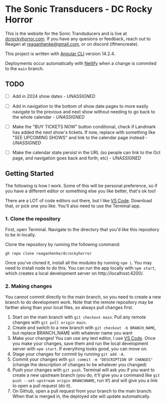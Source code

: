 # The Sonic Transducers - DC Rocky Horror

This is the website for the Sonic Trandsducers and is live at [dcrockyhorror.com](https://dcrockyhorror.com/). If you have any quesions or feedback, reach out to Reagan at reaganhenke@gmail.com, or on discord (ifthencreate).

This project is written with [Angular CLI](https://github.com/angular/angular-cli) version 14.2.4.

Deployments occur automatically with [Netlify](https://www.netlify.com/) when a change is commited to the `main` branch. 

## TODO

- [ ] Add in 2024 show dates - _UNASSIGNED_
- [ ] Add in navigation to the bottom of show date pages to more easily navigate to the previous and next show without needing to go back to the whole calendar - _UNASSIGNED_
- [ ] Make the "BUY TICKETS NOW" button conditional, check if Landmark has added the next show's tickets. If now, replace with something like "SEE UPCOMING SHOWS" and link to the calendar page instead - _UNASSIGNED_
- [ ] Make the calendar state persist in the URL (so people can link to the Oct page, and navigation goes back and forth, etc) - _UNASSIGNED_


## Getting Started

The following is how I work. Some of this will be personal preference, so if you have a different editor or something else you like better, that's ok too!

There are a LOT of code editors out there, but I like [VS Code](https://code.visualstudio.com/). Download that, or pick one you like. You'll also need to use the Terminal app.

### 1. Clone the repository

First, open Terminal. Navigate to the directory that you'd like this repository to be in locally.

Clone the repository by running the following command: 
```
gh repo clone reaganhenke/dcrockyhorror
```

Once you've cloned it, install all the modules by running `npm i`. You may need to install node to do this. You can run the app locally with `npm start`, which creates a local development server on http://localhost:4200/.

### 2. Making changes

You cannot commit directly to the main branch, so you need to create a new branch to do development work. Note that the remote repository may be farther along than your local files, so always pull changes first.

1. Start on the main branch with `git checkout main`. Pull any remote changes with `git pull origin main`. 
2. Create and switch to a new branch with `git checkout -b BRANCH_NAME`, but replace BRANCH_NAME with whatever name you want
3. Make your changes! You can use any text editor, I use [VS Code](https://code.visualstudio.com/). Once you make your changes, save them and run the local development server with `npm start`. If everything looks good, you can move on. 
4. Stage your changes for commit by running `git add -A`.
5. Commit your changes with `git commit -m "DESCRIPTION OF CHANGES"`(change the description of changes to be whatever you changed)
6. Push your changes with `git push`. Terminal will ask you if you want to create a new upstream branch (you do, it'll give you a command like `git push --set-upstream origin BRANCHNAME`, run it!) and will give you a link to open a pull request (do it).
7. On Github, open a pull request from your branch to the main branch. When that is merged in, the deployed site will update automatically. 
